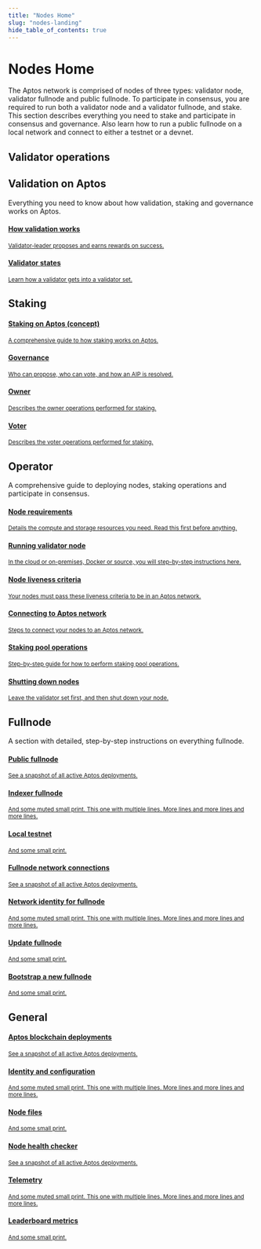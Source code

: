 ```yaml
---
title: "Nodes Home"
slug: "nodes-landing"
hide_table_of_contents: true
---
```


# Nodes Home

The Aptos network is comprised of nodes of three types: validator node, validator fullnode and public fullnode. To participate in consensus, you are required to run both a validator node and a validator fullnode, and stake. This section describes everything you need to stake and participate in consensus and governance. Also learn how to run a public fullnode on a local network and connect to either a testnet or a devnet. 



## Validator operations

<div class="docs-card-container">
  <div class="row row-cols-1 row-cols-md-2a g-4">
    <div class="col">
      <div class="card-no-border card-body h-100 d-flex flex-column align-items-start">
        <div class="card-body">
          <h2 class="card-title">Validation on Aptos</h2>
          <p class="card-text">
            Everything you need to know about how validation, staking and governance works on Aptos.
          </p>
        </div>
        <div class="list-group list-group-flush">
          <a href="/concepts/staking#validation-on-the-aptos-blockchain" class="list-group-item">
            <div class="d-flex w-100 justify-content-between">
              <h4 class="mb-1">How validation works</h4>
            </div>
            <small>Validator-leader proposes and earns rewards on success.</small>
          </a>
          <a href="/concepts/staking#validator-state-and-stake-state" class="list-group-item">
            <div class="d-flex w-100 justify-content-between">
              <h4 class="mb-1">Validator states</h4>
            </div>
            <small>Learn how a validator gets into a validator set.</small>
          </a>
          <div class="card-body">
          <h2 class="card-title">Staking</h2>
          </div>
          <a href="/concepts/staking" class="list-group-item">
            <div class="d-flex w-100 justify-content-between">
              <h4 class="mb-1">Staking on Aptos (concept)</h4>
            </div>
            <small>A comprehensive guide to how staking works on Aptos.</small>
          </a>
          <a href="/concepts/governance" class="list-group-item">
            <div class="d-flex w-100 justify-content-between">
              <h4 class="mb-1">Governance</h4>
            </div>
            <small>Who can propose, who can vote, and how an AIP is resolved.</small>
          </a>
          <a href="/nodes/validator-node/owner/index" class="list-group-item">
            <div class="d-flex w-100 justify-content-between">
              <h4 class="mb-1">Owner</h4>
            </div>
            <small>Describes the owner operations performed for staking.</small>
          </a>
          <a href="/nodes/validator-node/owner/index" class="list-group-item">
            <div class="d-flex w-100 justify-content-between">
              <h4 class="mb-1">Voter</h4>
            </div>
            <small>Describes the voter operations performed for staking.</small>
          </a>
        </div>
      </div>
    </div>
    <div class="col">
      <div class="card-no-border card-body h-100 d-flex flex-column">
        <div class="card-body">
          <h2 class="card-title">Operator</h2>
          <p class="card-text">
            A comprehensive guide to deploying nodes, staking operations and participate in consensus.
          </p>
        </div>
        <div class="list-group list-group-flush">
          <a href="/nodes/validator-node/operator/node-requirements" class="list-group-item">
            <div class="d-flex w-100 justify-content-between">
              <h4 class="mb-1">Node requirements</h4>
            </div>
            <small>Details the compute and storage resources you need. Read this first before anything.</small>
          </a>
          <a href="/nodes/validator-node/operator/running-validator-node/running-validator-node" class="list-group-item">
            <div class="d-flex w-100 justify-content-between">
              <h4 class="mb-1">Running validator node</h4>
            </div>
            <small>In the cloud or on-premises, Docker or source, you will step-by-step instructions here.</small>
          </a>
          <a href="/nodes/validator-node/operator/node-liveness-criteria" class="list-group-item">
            <div class="d-flex w-100 justify-content-between">
              <h4 class="mb-1">Node liveness criteria</h4>
            </div>
            <small>Your nodes must pass these liveness criteria to be in an Aptos network.</small>
          </a>
          <a href="/nodes/validator-node/operator/connect-to-aptos-network" class="list-group-item">
            <div class="d-flex w-100 justify-content-between">
              <h4 class="mb-1">Connecting to Aptos network</h4>
            </div>
            <small>Steps to connect your nodes to an Aptos network. </small>
          </a>
          <a href="/nodes/validator-node/operator/staking-pool-operations" class="list-group-item">
            <div class="d-flex w-100 justify-content-between">
              <h4 class="mb-1">Staking pool operations</h4>
            </div>
            <small>Step-by-step guide for how to perform staking pool operations. </small>
          </a>
          <a href="/nodes/validator-node/operator/shutting-down-nodes" class="list-group-item">
            <div class="d-flex w-100 justify-content-between">
              <h4 class="mb-1">Shutting down nodes</h4>
            </div>
            <small>Leave the validator set first, and then shut down your node. </small>
          </a>
        </div>
      </div>
    </div>
    <div class="col">
      <div class="card-no-border card-body h-100 d-flex flex-column">
        <div class="card-body">
          <h2 class="card-title">Fullnode</h2>
          <p class="card-text">
            A section with detailed, step-by-step instructions on everything fullnode. 
          </p>
        </div>
        <div class="list-group list-group-flush">
          <a href="#" class="list-group-item">
            <div class="d-flex w-100 justify-content-between">
              <h4 class="mb-1">Public fullnode</h4>
            </div>
            <small>See a snapshot of all active Aptos deployments.</small>
          </a>
          <a href="#" class="list-group-item">
            <div class="d-flex w-100 justify-content-between">
              <h4 class="mb-1">Indexer fullnode</h4>
            </div>
            <small
              >And some muted small print. This one with multiple lines. More
              lines and more lines and more lines.</small
            >
          </a>
          <a href="#" class="list-group-item">
            <div class="d-flex w-100 justify-content-between">
              <h4 class="mb-1">Local testnet</h4>
            </div>
            <small>And some small print.</small>
          </a>
          <a href="#" class="list-group-item">
            <div class="d-flex w-100 justify-content-between">
              <h4 class="mb-1">Fullnode network connections</h4>
            </div>
            <small>See a snapshot of all active Aptos deployments.</small>
          </a>
          <a href="#" class="list-group-item">
            <div class="d-flex w-100 justify-content-between">
              <h4 class="mb-1">Network identity for fullnode</h4>
            </div>
            <small
              >And some muted small print. This one with multiple lines. More
              lines and more lines and more lines.</small
            >
          </a>
          <a href="#" class="list-group-item">
            <div class="d-flex w-100 justify-content-between">
              <h4 class="mb-1">Update fullnode</h4>
            </div>
            <small>And some small print.</small>
          </a>
          <a href="#" class="list-group-item">
            <div class="d-flex w-100 justify-content-between">
              <h4 class="mb-1">Bootstrap a new fullnode</h4>
            </div>
            <small>And some small print.</small>
          </a>
        </div>
      </div>
    </div>
  </div>
</div>

## General

<div class="docs-card-container">
  <div class="row row-cols-1 row-cols-md-3a g-4">
    <div class="col">
      <div class="card-no-border card-body h-100 d-flex flex-column">
        <div class="card-body">
        </div>
        <div class="list-group list-group-flush">
          <a href="#" class="list-group-item">
            <div class="d-flex w-100 justify-content-between">
              <h4 class="mb-1">Aptos blockchain deployments</h4>
            </div>
            <small>See a snapshot of all active Aptos deployments.</small>
          </a>
          <a href="#" class="list-group-item">
            <div class="d-flex w-100 justify-content-between">
              <h4 class="mb-1">Identity and configuration</h4>
            </div>
            <small>And some muted small print. This one with multiple lines. More
              lines and more lines and more lines.</small>
          </a>
          <a href="#" class="list-group-item">
            <div class="d-flex w-100 justify-content-between">
              <h4 class="mb-1">Node files</h4>
            </div>
            <small>And some small print.</small>
          </a>
        </div>
      </div>
    </div>
    <div class="col">
      <div class="card-no-border card-body h-100 d-flex flex-column">
        <div class="card-body">
        </div>
        <div class="list-group list-group-flush">
          <a href="#" class="list-group-item">
            <div class="d-flex w-100 justify-content-between">
              <h4 class="mb-1">Node health checker</h4>
            </div>
            <small>See a snapshot of all active Aptos deployments.</small>
          </a>
          <a href="#" class="list-group-item">
            <div class="d-flex w-100 justify-content-between">
              <h4 class="mb-1">Telemetry</h4>
            </div>
            <small>And some muted small print. This one with multiple lines. More
              lines and more lines and more lines.</small>
          </a>
          <a href="#" class="list-group-item">
            <div class="d-flex w-100 justify-content-between">
              <h4 class="mb-1">Leaderboard metrics</h4>
            </div>
            <small>And some small print.</small>
          </a>
        </div>
      </div>
    </div>
  </div>
</div>
